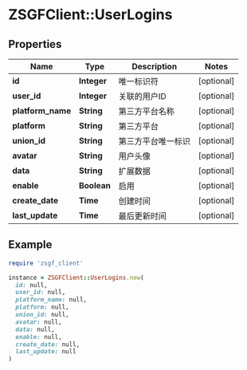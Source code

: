 # ZSGFClient::UserLogins

## Properties

| Name | Type | Description | Notes |
| ---- | ---- | ----------- | ----- |
| **id** | **Integer** | 唯一标识符 | [optional] |
| **user_id** | **Integer** | 关联的用户ID | [optional] |
| **platform_name** | **String** | 第三方平台名称 | [optional] |
| **platform** | **String** | 第三方平台 | [optional] |
| **union_id** | **String** | 第三方平台唯一标识 | [optional] |
| **avatar** | **String** | 用户头像 | [optional] |
| **data** | **String** | 扩展数据 | [optional] |
| **enable** | **Boolean** | 启用 | [optional] |
| **create_date** | **Time** | 创建时间 | [optional] |
| **last_update** | **Time** | 最后更新时间 | [optional] |

## Example

```ruby
require 'zsgf_client'

instance = ZSGFClient::UserLogins.new(
  id: null,
  user_id: null,
  platform_name: null,
  platform: null,
  union_id: null,
  avatar: null,
  data: null,
  enable: null,
  create_date: null,
  last_update: null
)
```

